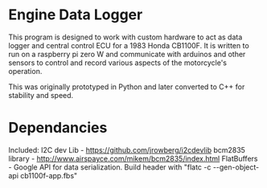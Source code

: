 # Engine Data Logger
This program is designed to work with custom hardware to act as data logger and central control ECU for a 1983 Honda CB1100F.
It is written to run on a raspberry pi zero W and communicate with arduinos and other sensors to control and record various aspects of the motorcycle's operation.

This was originally prototyped in Python and later converted to C++ for stability and speed.

# Dependancies
Included:
I2C dev Lib - https://github.com/jrowberg/i2cdevlib
	bcm2835 library - http://www.airspayce.com/mikem/bcm2835/index.html
FlatBuffers - <URL>
	Google API for data serialization.
	Build header with  "flatc -c --gen-object-api cb1100f-app.fbs"


